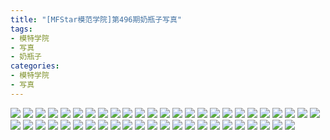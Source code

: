 ```yaml
---
title: "[MFStar模范学院]第496期奶瓶子写真"
tags: 
- 模特学院
- 写真
- 奶瓶子
categories:
- 模特学院
- 写真
---
```


![](https://img.ilovese.xyz/1734710221328.webp)
![](https://img.ilovese.xyz/1734710222680.webp)
![](https://img.ilovese.xyz/1734710223987.webp)
![](https://img.ilovese.xyz/1734710225227.webp)
![](https://img.ilovese.xyz/1734710226550.webp)
![](https://img.ilovese.xyz/1734710227994.webp)
![](https://img.ilovese.xyz/1734710229255.webp)
![](https://img.ilovese.xyz/1734710231009.webp)
![](https://img.ilovese.xyz/1734710232647.webp)
![](https://img.ilovese.xyz/1734710233917.webp)
![](https://img.ilovese.xyz/1734710235665.webp)
![](https://img.ilovese.xyz/1734710237570.webp)
![](https://img.ilovese.xyz/1734710238949.webp)
![](https://img.ilovese.xyz/1734710240248.webp)
![](https://img.ilovese.xyz/1734710241599.webp)
![](https://img.ilovese.xyz/1734710243376.webp)
![](https://img.ilovese.xyz/1734710244613.webp)
![](https://img.ilovese.xyz/1734710245955.webp)
![](https://img.ilovese.xyz/1734710247393.webp)
![](https://img.ilovese.xyz/1734710249234.webp)
![](https://img.ilovese.xyz/1734710250860.webp)
![](https://img.ilovese.xyz/1734710252172.webp)
![](https://img.ilovese.xyz/1734710253537.webp)
![](https://img.ilovese.xyz/1734710254735.webp)
![](https://img.ilovese.xyz/1734710255923.webp)
![](https://img.ilovese.xyz/1734710257198.webp)
![](https://img.ilovese.xyz/1734710258568.webp)
![](https://img.ilovese.xyz/1734710259865.webp)
![](https://img.ilovese.xyz/1734710261105.webp)
![](https://img.ilovese.xyz/1734710262393.webp)
![](https://img.ilovese.xyz/1734710264047.webp)
![](https://img.ilovese.xyz/1734710265708.webp)
![](https://img.ilovese.xyz/1734710266988.webp)
![](https://img.ilovese.xyz/1734710268274.webp)
![](https://img.ilovese.xyz/1734710269484.webp)
![](https://img.ilovese.xyz/1734710271275.webp)
![](https://img.ilovese.xyz/1734710272605.webp)
![](https://img.ilovese.xyz/1734710274263.webp)
![](https://img.ilovese.xyz/1734710275621.webp)
![](https://img.ilovese.xyz/1734710277465.webp)
![](https://img.ilovese.xyz/1734710278856.webp)
![](https://img.ilovese.xyz/1734710280045.webp)
![](https://img.ilovese.xyz/1734710281496.webp)
![](https://img.ilovese.xyz/1734710283051.webp)
![](https://img.ilovese.xyz/1734710284443.webp)
![](https://img.ilovese.xyz/1734710285862.webp)
![](https://img.ilovese.xyz/1734710287326.webp)
![](https://img.ilovese.xyz/1734710288714.webp)
